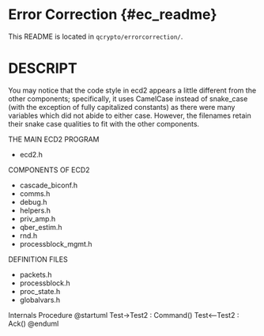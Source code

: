 Error Correction {#ec_readme}
====

This README is located in `qcrypto/errorcorrection/`.

# DESCRIPT
You may notice that the code style in ecd2 appears a little different from the other components; specifically, it uses CamelCase instead of snake_case (with the
exception of fully capitalized constants) as there were many variables which did not abide to either case. However, the filenames retain their snake case qualities to fit with the other components.



THE MAIN ECD2 PROGRAM
* ecd2.h

COMPONENTS OF ECD2
* cascade_biconf.h
* comms.h
* debug.h
* helpers.h
* priv_amp.h
* qber_estim.h
* rnd.h
* processblock_mgmt.h

DEFINITION FILES
* packets.h
* processblock.h
* proc_state.h
* globalvars.h

Internals Procedure
@startuml
    Test->Test2  : Command()
    Test<--Test2 : Ack()
@enduml

